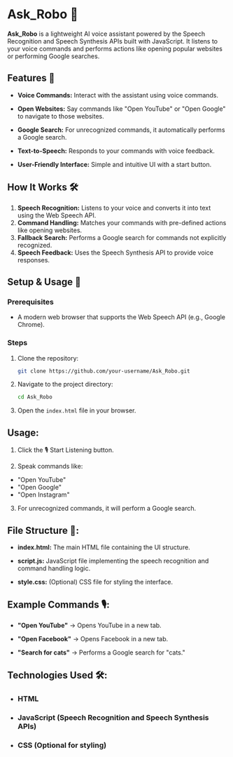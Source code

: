 # Ask_Robo 🤖

**Ask_Robo** is a lightweight AI voice assistant powered by the Speech Recognition and Speech Synthesis APIs built with JavaScript. It listens to your voice commands and performs actions like opening popular websites or performing Google searches.

## Features 🌟

- **Voice Commands:** Interact with the assistant using voice commands.
  
- **Open Websites:** Say commands like "Open YouTube" or "Open Google" to navigate to those websites.
  
- **Google Search:** For unrecognized commands, it automatically performs a Google search.
  
- **Text-to-Speech:** Responds to your commands with voice feedback.
  
- **User-Friendly Interface:** Simple and intuitive UI with a start button.

## How It Works 🛠️

1. **Speech Recognition:** Listens to your voice and converts it into text using the Web Speech API.
2. **Command Handling:** Matches your commands with pre-defined actions like opening websites.
3. **Fallback Search:** Performs a Google search for commands not explicitly recognized.
4. **Speech Feedback:** Uses the Speech Synthesis API to provide voice responses.

## Setup & Usage 🚀

### Prerequisites
- A modern web browser that supports the Web Speech API (e.g., Google Chrome).

### Steps
1. Clone the repository:
   ```bash
   git clone https://github.com/your-username/Ask_Robo.git

2. Navigate to the project directory:
   ```bash
   cd Ask_Robo

3. Open the `index.html` file in your browser.

## Usage:

1. Click the 🎙️ Start Listening button.
   
2. Speak commands like:

- "Open YouTube"
- "Open Google"
- "Open Instagram"

3. For unrecognized commands, it will perform a Google search.

## File Structure 📂:

- **index.html:** The main HTML file containing the UI structure.
  
- **script.js:** JavaScript file implementing the speech recognition and command handling logic.

- **style.css:** (Optional) CSS file for styling the interface.

## Example Commands 🎙️:

- **"Open YouTube"** → Opens YouTube in a new tab.

- **"Open Facebook"** → Opens Facebook in a new tab.

- **"Search for cats"** → Performs a Google search for "cats."

## Technologies Used 🛠️:

- ### HTML

- ### JavaScript (Speech Recognition and Speech Synthesis APIs)

- ### CSS (Optional for styling)
